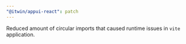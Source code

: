 ```yaml
---
"@itwin/appui-react": patch
---
```


Reduced amount of circular imports that caused runtime issues in `vite` application.
